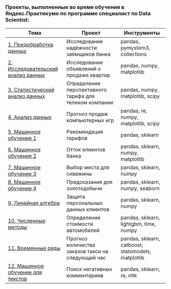 ### Проекты, выполненные во время обучения в Яндекс.Практикуме по программе специалист по Data Scientist:
 Тема | Проект | Инструменты
--- | --- | ---
[1. Предобработка данных](https://github.com/bicerinka/data_science_portfolio/tree/master/1.%20%D0%9F%D1%80%D0%B5%D0%B4%D0%BE%D0%B1%D1%80%D0%B0%D0%B1%D0%BE%D1%82%D0%BA%D0%B0%20%D0%B4%D0%B0%D0%BD%D0%BD%D1%8B%D1%85) | Исследование надёжности заёмщиков банка | pandas, pymystem3, collections
[2. Исследовательский анализ данных](https://github.com/bicerinka/data_science_portfolio/tree/master/2.%20%D0%98%D1%81%D1%81%D0%BB%D0%B5%D0%B4%D0%BE%D0%B2%D0%B0%D1%82%D0%B5%D0%BB%D1%8C%D1%81%D0%BA%D0%B8%D0%B9%20%D0%B0%D0%BD%D0%B0%D0%BB%D0%B8%D0%B7%20%D0%B4%D0%B0%D0%BD%D0%BD%D1%8B%D1%85) | Исследование объявлений о продаже квартир | pandas, numpy, matplotlib
[3. Статистический анализ данных](https://github.com/bicerinka/data_science_portfolio/tree/master/3.%20%D0%A1%D1%82%D0%B0%D1%82%D0%B8%D1%81%D1%82%D0%B8%D1%87%D0%B5%D1%81%D0%BA%D0%B8%D0%B9%20%D0%B0%D0%BD%D0%B0%D0%BB%D0%B8%D0%B7%20%D0%B4%D0%B0%D0%BD%D0%BD%D1%8B%D1%85) | Определение перспективного тарифа для телеком компании | pandas, numpy, matplotlib, scipy
[4. Анализ данных](https://github.com/bicerinka/data_science_portfolio/tree/master/4.%20%D0%90%D0%BD%D0%B0%D0%BB%D0%B8%D0%B7%20%D0%B4%D0%B0%D0%BD%D0%BD%D1%8B%D1%85) | Прогноз продаж компьютерных игр | pandas, re, numpy, matplotlib, scipy
[5. Машинное обучение 1](https://github.com/bicerinka/data_science_portfolio/tree/master/5.%20%D0%9C%D0%B0%D1%88%D0%B8%D0%BD%D0%BD%D0%BE%D0%B5%20%D0%BE%D0%B1%D1%83%D1%87%D0%B5%D0%BD%D0%B8%D0%B5%201) | Рекомендация тарифов | pandas, sklearn
[6. Машинное обучение 2](https://github.com/bicerinka/data_science_portfolio/tree/master/6.%20%D0%9C%D0%B0%D1%88%D0%B8%D0%BD%D0%BD%D0%BE%D0%B5%20%D0%BE%D0%B1%D1%83%D1%87%D0%B5%D0%BD%D0%B8%D0%B5%202) | Отток клиентов банка | pandas, sklearn, numpy, matplotlib
[7. Машинное обучение 3](https://github.com/bicerinka/data_science_portfolio/tree/master/7.%20%D0%9C%D0%B0%D1%88%D0%B8%D0%BD%D0%BD%D0%BE%D0%B5%20%D0%BE%D0%B1%D1%83%D1%87%D0%B5%D0%BD%D0%B8%D0%B5%203) | Выбор места для скважины | pandas, sklearn, numpy
[8. Машинное обучение 4](https://github.com/bicerinka/data_science_portfolio/tree/master/8.%20%D0%9C%D0%B0%D1%88%D0%B8%D0%BD%D0%BD%D0%BE%D0%B5%20%D0%BE%D0%B1%D1%83%D1%87%D0%B5%D0%BD%D0%B8%D0%B5%204) | Предсказания для золотодобычи | pandas, sklearn, numpy, seaborn
[9. Линейная алгебра](https://github.com/bicerinka/data_science_portfolio/tree/master/9.%20%D0%9B%D0%B8%D0%BD%D0%B5%D0%B9%D0%BD%D0%B0%D1%8F%20%D0%B0%D0%BB%D0%B3%D0%B5%D0%B1%D1%80%D0%B0) | Защита персональных данных клиентов | pandas, sklearn, numpy
[10. Численные методы](https://github.com/bicerinka/data_science_portfolio/tree/master/10.%20%D0%A7%D0%B8%D1%81%D0%BB%D0%B5%D0%BD%D0%BD%D1%8B%D0%B5%20%D0%BC%D0%B5%D1%82%D0%BE%D0%B4%D1%8B) | Определение стоимости автомобилей | pandas, sklearn, lightgbm, time, numpy
[11. Временные ряды](https://github.com/bicerinka/data_science_portfolio/tree/master/11.%20%D0%92%D1%80%D0%B5%D0%BC%D0%B5%D0%BD%D0%BD%D1%8B%D0%B5%20%D1%80%D1%8F%D0%B4%D1%8B) | Прогноз количества заказов такси на следующий час | pandas, sklearn, catboost, statsmodels, matplotlib
[12. Машинное обучение для текстов](https://github.com/bicerinka/data_science_portfolio/tree/master/12.%20%D0%9C%D0%B0%D1%88%D0%B8%D0%BD%D0%BD%D0%BE%D0%B5%20%D0%BE%D0%B1%D1%83%D1%87%D0%B5%D0%BD%D0%B8%D0%B5%20%D0%B4%D0%BB%D1%8F%20%D1%82%D0%B5%D0%BA%D1%81%D1%82%D0%BE%D0%B2) | Поиск негативных комментариев | pandas, sklearn, re, nltk

